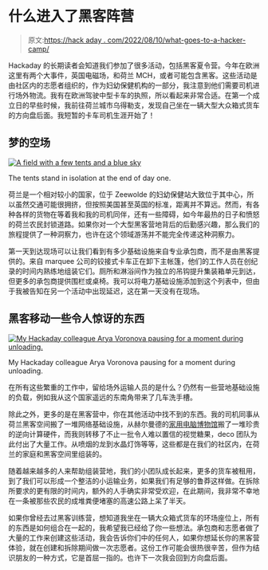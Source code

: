 # 什么进入了黑客阵营

> 原文:[https://hack aday . com/2022/08/10/what-goes-to-a-hacker-camp/](https://hackaday.com/2022/08/10/what-goes-into-a-hacker-camp/)

Hackaday 的长期读者会知道我们参加了很多活动，包括黑客夏令营。今年在欧洲这里有两个大事件，英国电磁场，和荷兰 MCH，或者可能包含黑客。这些活动是由社区内的志愿者组织的，作为妇幼保健机构的一部分，我注意到他们需要司机进行场外物流。我有在欧洲驾驶中型卡车的执照，所以看起来非常合适。在第一个成立日的早些时候，我前往荷兰城市乌得勒支，发现自己坐在一辆大型大众箱式货车的方向盘后面。我短暂的卡车司机生涯开始了！

## 梦的空场

[![A field with a few tents and a blue sky](../Images/414128836d57c0c70cc093e5619b5620.png)](https://hackaday.com/wp-content/uploads/2022/08/mch-empty-site.jpg)

The tents stand in isolation at the end of day one.

荷兰是一个相对较小的国家，位于 Zeewolde 的妇幼保健站大致位于其中心，所以虽然交通可能很拥挤，但按照美国甚至英国的标准，距离并不算远。然而，有各种各样的货物在等着我和我的司机同伴，还有一些障碍，如今年最热的日子和愤怒的荷兰农民封锁道路。如果你对一个大型黑客营地背后的后勤感兴趣，那么我们的旅程提供了一种洞察力，也许在这个领域游荡并不能完全传递这种洞察力。

第一天到达现场可以让我们看到有多少基础设施来自专业承包商，而不是由黑客提供的。来自 marquee 公司的铰接式卡车正在卸下主帐篷，他们的工作人员在创纪录的时间内熟练地组装它们。厕所和淋浴间作为独立的吊钩提升集装箱单元到达，但更多的承包商提供围栏或桌椅。我可以将电力基础设施添加到这个列表中，但由于我被告知在另一个活动中出现延迟，这在第一天没有在现场。

## 黑客移动一些令人惊讶的东西

[![My Hackaday colleague Arya Voronova pausing for a moment during unloading.](../Images/0fa4231f67c924d370f23b5b2a7767a1.png)](https://hackaday.com/wp-content/uploads/2022/08/arya-in-truck.jpg)

My Hackaday colleague Arya Voronova pausing for a moment during unloading.

在所有这些繁重的工作中，留给场外运输人员的是什么？仍然有一些营地基础设施的负载，例如我从这个国家遥远的东南角带来了几车洗手槽。

除此之外，更多的是在黑客营中，你在其他活动中找不到的东西。我的司机同事从荷兰黑客空间搬了一堆网络基础设施，从赫尔曼德的[家用电脑博物馆](https://www.homecomputermuseum.nl)搬了一堆珍贵的逆向计算硬件，而我则转移了不止一批令人难以置信的视觉糖果，deco 团队为此付出了大量工作。从喷烟的龙到水晶灯饰等等，这些都是在我们的社区内，在荷兰的家庭和黑客空间里组装的。

随着越来越多的人来帮助组装营地，我们的小团队成长起来，更多的货车被租用，到了我们可以形成一个整洁的小运输业务，如果我们有足够的鲁莽这样做。在拆除所要求的更有限的时间内，额外的人手确实非常受欢迎，在此期间，我非常不幸地在一条被那些农民的成堆粪便堵塞的高速公路上呆了半天。

如果你曾经去过黑客训练营，想知道我坐在一辆大众箱式货车的环场座位上，所有的东西是如何组合在一起的，我希望我已经给了你一些想法。承包商和志愿者做了大量的工作来创建这些活动，我会告诉你们中的任何人，如果你想延长你的黑客营体验，就在创建和拆除期间做一次志愿者。这份工作可能会很热很辛苦，但作为结识朋友的一种方式，它是首屈一指的。也许下一次我会回到方向盘后面。